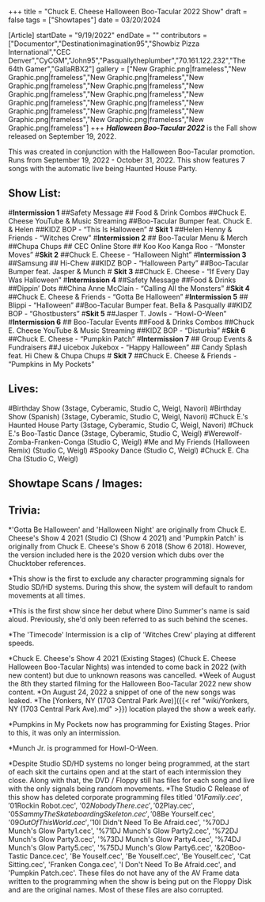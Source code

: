 +++
title = "Chuck E. Cheese Halloween Boo-Tacular 2022 Show"
draft = false
tags = ["Showtapes"]
date = 03/20/2024

[Article]
startDate = "9/19/2022"
endDate = ""
contributors = ["Documentor","Destinationimagination95","Showbiz Pizza International","CEC Denver","CyCGM","John95","Pasquallytheplumber","70.161.122.232","The 64th Gamer","GallaRBX2"]
gallery = ["New Graphic.png|frameless","New Graphic.png|frameless","New Graphic.png|frameless","New Graphic.png|frameless","New Graphic.png|frameless","New Graphic.png|frameless","New Graphic.png|frameless","New Graphic.png|frameless","New Graphic.png|frameless","New Graphic.png|frameless","New Graphic.png|frameless","New Graphic.png|frameless","New Graphic.png|frameless","New Graphic.png|frameless"]
+++
<b><i>Halloween Boo-Tacular 2022</b></i> is the Fall show released on September 19, 2022.

This was created in conjunction with the Halloween Boo-Tacular promotion. Runs from September 19, 2022 - October 31, 2022. This show features 7 songs with the automatic live being Haunted House Party.

<h2>Show List:</h2>
#<b>Intermission 1</b>
##Safety Message
## Food & Drink Combos
##Chuck E. Cheese YouTube & Music Streaming
##Boo-Tacular Bumper feat. Chuck E. & Helen
##KIDZ BOP - “This Is Halloween”
# <b>Skit 1</b>
##Helen Henny & Friends - “Witches Crew”
#<b>Intermission 2</b>
## Boo-Tacular Menu & Merch
##Chupa Chups
## CEC Online Store
## Koo Koo Kanga Roo - “Monster Moves”
#<b>Skit 2</b>
##Chuck E. Cheese - “Halloween Night”
#<b>Intermission 3</b>
##Samsung
## Hi-Chew
##KIDZ BOP - “Halloween Party”
##Boo-Tacular Bumper feat. Jasper & Munch
# <b>Skit 3</b>
##Chuck E. Cheese - “If Every Day Was Halloween”
#<b>Intermission 4</b>
##Safety Message
##Food & Drinks
##Dippin’ Dots
##China Anne McClain - “Calling All the Monsters”
#<b>Skit 4</b>
##Chuck E. Cheese & Friends - “Gotta Be Halloween”
#<b>Intermission 5</b>
## Blippi - “Halloween”
##Boo-Tacular Bumper feat. Bella & Pasqually
##KIDZ BOP - “Ghostbusters”
#<b>Skit 5</b>
##Jasper T. Jowls - “Howl-O-Ween”
#<b>Intermission 6</b>
## Boo-Tacular Events
##Food & Drinks Combos
##Chuck E. Cheese YouTube & Music Streaming
##KIDZ BOP - “Disturbia”
#<b>Skit 6</b>
##Chuck E. Cheese - “Pumpkin Patch”
#<b>Intermission 7</b>
## Group Events & Fundraisers
##J uicebox Jukebox - “Happy Halloween”
## Candy Splash feat. Hi Chew & Chupa Chups
# <b>Skit 7</b>
##Chuck E. Cheese & Friends - “Pumpkins in My Pockets”

<h2>Lives:</h2>

#Birthday Show (3stage, Cyberamic, Studio C, Weigl, Navori)
#Birthday Show (Spanish) (3stage, Cyberamic, Studio C, Weigl, Navori)
#Chuck E.'s Haunted House Party (3stage, Cyberamic, Studio C, Weigl, Navori)
#Chuck E.'s Boo-Tastic Dance (3stage, Cyberamic, Studio C, Weigl)
#Werewolf-Zomba-Franken-Conga (Studio C, Weigl)
#Me and My Friends (Halloween Remix) (Studio C, Weigl)
#Spooky Dance (Studio C, Weigl)
#Chuck E. Cha Cha (Studio C, Weigl)

<h2>Showtape Scans / Images:</h2>


<h2>Trivia:</h2>

*'Gotta Be Halloween' and 'Halloween Night' are originally from Chuck E. Cheese's Show 4 2021 (Studio C) (Show 4 2021) and 'Pumpkin Patch' is originally from Chuck E. Cheese's Show 6 2018 (Show 6 2018). However, the version included here is the 2020 version which dubs over the Chucktober references.

*This show is the first to exclude any character programming signals for Studio SD/HD systems. During this show, the system will default to random movements at all times.

*This is the first show since her debut where Dino Summer's name is said aloud. Previously, she'd only been referred to as such behind the scenes.

*The 'Timecode' Intermission is a clip of 'Witches Crew' playing at different speeds.

*Chuck E. Cheese's Show 4 2021 (Existing Stages) (Chuck E. Cheese Halloween Boo-Tacular Nights) was intended to come back in 2022 (with new content) but due to unknown reasons was cancelled.
*Week of August the 8th they started filming for the Halloween Boo-Tacular 2022 new show content.
*On August 24, 2022 a snippet of one of the new songs was leaked.
*The [Yonkers, NY (1703 Central Park Ave)]({{< ref "wiki/Yonkers, NY (1703 Central Park Ave).md" >}}) location played the show a week early.

*Pumpkins in My Pockets now has programming for Existing Stages. Prior to this, it was only an intermission.

*Munch Jr. is programmed for Howl-O-Ween.

*Despite Studio SD/HD systems no longer being programmed, at the start of each skit the curtains open and at the start of each intermission they close. Along with that, the DVD / Floppy still has files for each song and live with the only signals being random movements.
*The Studio C Release of this show has deleted corporate programming files titled '$01Family.cec', '$01Rockin Robot.cec', '$02Nobody There.cec', '$02Play.cec', '$05Sammy The Skateboarding Skeleton.cec', '$08Be Yourself.cec', '$09Out Of This World.cec', '$10I Didn't Need To Be Afraid.cec', '%70DJ Munch's Glow Party1.cec', '%71DJ Munch's Glow Party2.cec', '%72DJ Munch's Glow Party3.cec', '%73DJ Munch's Glow Party4.cec', '%74DJ Munch's Glow Party5.cec', '%75DJ Munch's Glow Party6.cec', '&20Boo-Tastic Dance.cec', 'Be Youself.cec', 'Be Youself.cec', 'Be Youself.cec', 'Cat Sitting.cec', 'Franken Conga.cec', 'I Don't Need To Be Afraid.cec', and 'Pumpkin Patch.cec'. These files do not have any of the AV Frame data written to the programming when the show is being put on the Floppy Disk and are the original names. Most of these files are also corrupted.